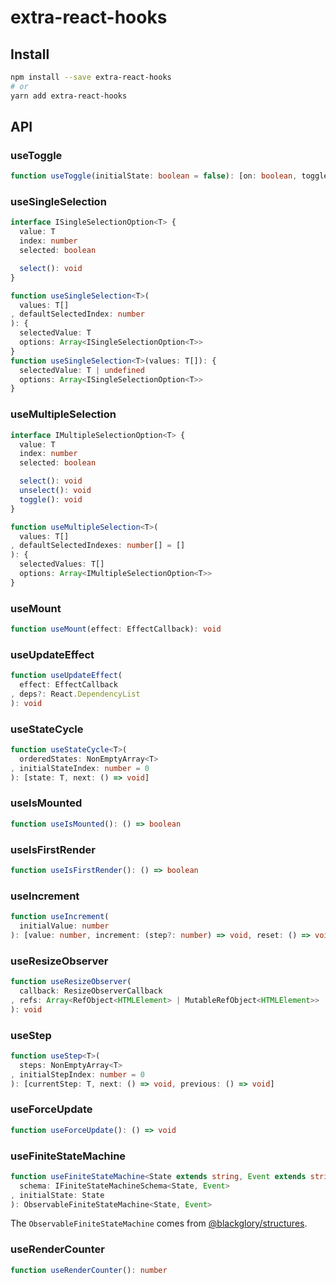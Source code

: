 # extra-react-hooks
## Install
```sh
npm install --save extra-react-hooks
# or
yarn add extra-react-hooks
```

## API
### useToggle
```ts
function useToggle(initialState: boolean = false): [on: boolean, toggle: () => void]
```

### useSingleSelection
```ts
interface ISingleSelectionOption<T> {
  value: T
  index: number
  selected: boolean

  select(): void
}

function useSingleSelection<T>(
  values: T[]
, defaultSelectedIndex: number
): {
  selectedValue: T
  options: Array<ISingleSelectionOption<T>>
}
function useSingleSelection<T>(values: T[]): {
  selectedValue: T | undefined
  options: Array<ISingleSelectionOption<T>>
}
```

### useMultipleSelection
```ts
interface IMultipleSelectionOption<T> {
  value: T
  index: number
  selected: boolean

  select(): void
  unselect(): void
  toggle(): void
}

function useMultipleSelection<T>(
  values: T[]
, defaultSelectedIndexes: number[] = []
): {
  selectedValues: T[]
  options: Array<IMultipleSelectionOption<T>>
}
```

### useMount
```ts
function useMount(effect: EffectCallback): void
```

### useUpdateEffect
```ts
function useUpdateEffect(
  effect: EffectCallback
, deps?: React.DependencyList
): void
```

### useStateCycle
```ts
function useStateCycle<T>(
  orderedStates: NonEmptyArray<T>
, initialStateIndex: number = 0
): [state: T, next: () => void]
```

### useIsMounted
```ts
function useIsMounted(): () => boolean
```

### useIsFirstRender
```ts
function useIsFirstRender(): () => boolean
```

### useIncrement
```ts
function useIncrement(
  initialValue: number
): [value: number, increment: (step?: number) => void, reset: () => void]
```

### useResizeObserver
```ts
function useResizeObserver(
  callback: ResizeObserverCallback
, refs: Array<RefObject<HTMLElement> | MutableRefObject<HTMLElement>>
): void
```

### useStep
```ts
function useStep<T>(
  steps: NonEmptyArray<T>
, initialStepIndex: number = 0
): [currentStep: T, next: () => void, previous: () => void]
```

### useForceUpdate
```ts
function useForceUpdate(): () => void
```

### useFiniteStateMachine
```ts
function useFiniteStateMachine<State extends string, Event extends string>(
  schema: IFiniteStateMachineSchema<State, Event>
, initialState: State
): ObservableFiniteStateMachine<State, Event>
```

The `ObservableFiniteStateMachine` comes from [@blackglory/structures].

[@blackglory/structures]: https://www.npmjs.com/package/@blackglory/structures

### useRenderCounter
```ts
function useRenderCounter(): number
```
